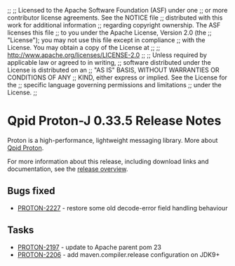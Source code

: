 ;;
;; Licensed to the Apache Software Foundation (ASF) under one
;; or more contributor license agreements.  See the NOTICE file
;; distributed with this work for additional information
;; regarding copyright ownership.  The ASF licenses this file
;; to you under the Apache License, Version 2.0 (the
;; "License"); you may not use this file except in compliance
;; with the License.  You may obtain a copy of the License at
;;
;;   http://www.apache.org/licenses/LICENSE-2.0
;;
;; Unless required by applicable law or agreed to in writing,
;; software distributed under the License is distributed on an
;; "AS IS" BASIS, WITHOUT WARRANTIES OR CONDITIONS OF ANY
;; KIND, either express or implied.  See the License for the
;; specific language governing permissions and limitations
;; under the License.
;;

# Qpid Proton-J 0.33.5 Release Notes

Proton is a high-performance, lightweight messaging library. More
about [Qpid Proton]({{site_url}}/proton/index.html).

For more information about this release, including download links and
documentation, see the [release overview](index.html).


## Bugs fixed

 - [PROTON-2227](https://issues.apache.org/jira/browse/PROTON-2227) - restore some old decode-error field handling behaviour

## Tasks

 - [PROTON-2197](https://issues.apache.org/jira/browse/PROTON-2197) - update to Apache parent pom 23
 - [PROTON-2206](https://issues.apache.org/jira/browse/PROTON-2206) - add maven.compiler.release configuration on JDK9+
